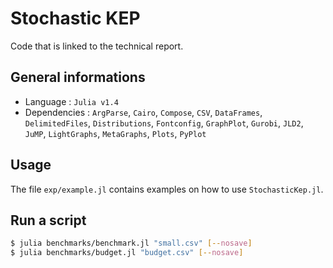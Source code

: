 # Stochastic KEP

Code that is linked to the technical report.

## General informations

* Language : `Julia v1.4`
* Dependencies : `ArgParse`, `Cairo`, `Compose`,  `CSV`, `DataFrames`, `DelimitedFiles`, `Distributions`, `Fontconfig`, `GraphPlot`, `Gurobi`, `JLD2`, `JuMP`, `LightGraphs`, `MetaGraphs`, `Plots`, `PyPlot` 

## Usage

The file `exp/example.jl` contains examples on how to use `StochasticKep.jl`.

## Run a script

```bash
$ julia benchmarks/benchmark.jl "small.csv" [--nosave]
$ julia benchmarks/budget.jl "budget.csv" [--nosave]
```